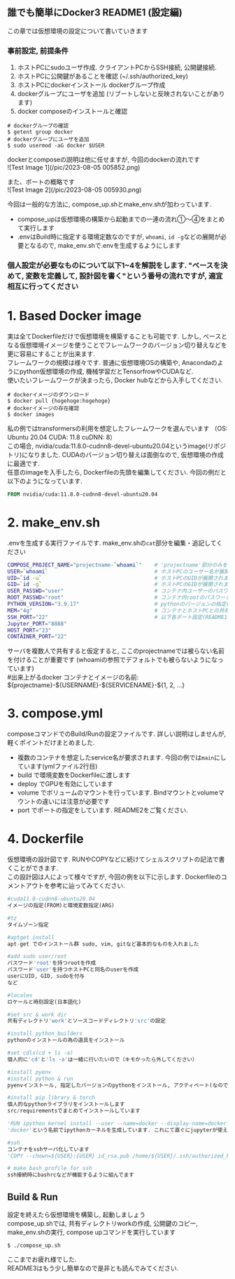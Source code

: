 ## 誰でも簡単にDocker3 README1 (設定編)
この章では仮想環境の設定について書いていきます

### 事前設定, 前提条件
1. ホストPCにsudoユーザ作成. クライアントPCからSSH接続, 公開鍵接続. 
2. ホストPCに公開鍵があることを確認 (~/.ssh/authorized_key)
3. ホストPCにdockerインストール dockerグループ作成
4. dockerグループにユーザを追加 (リブートしないと反映されないことがあります)
5. docker composeのインストールと確認
```shell
# dockerグループの確認
$ getent group docker
# dockerグループにユーザを追加
$ sudo usermod -aG docker $USER
```

dockerとcomposeの説明は他に任せますが, 今回のdockerの流れです  
![Test Image 1](/pic/2023-08-05 005852.png)

また、ポートの概略です  
![Test Image 2](/pic/2023-08-05 005930.png)

今回は一般的な方法に, compose_up.shとmake_env.shが加わっています.   
* compose_upは仮想環境の構築から起動までの一連の流れ①～④をまとめて実行します  
* .envはBuild時に指定する環境定数なのですが, `whoami`, `id -g`などの展開が必要となるので, make_env.shで.envを生成するようにします

### 個人設定が必要なものについて以下1~4を解説をします. "ベースを決めて, 変数を定義して, 設計図を書く"という番号の流れですが, 適宜相互に行ってください

# 1. Based Docker image
実は全てDockerfileだけで仮想環境を構築することも可能です. しかし, ベースとなる仮想環境イメージを使うことでフレームワークのバージョン切り替えなどを更に容易にすることが出来ます.   
フレームワークの規模は様々です. 普通に仮想環境OSの構築や, Anacondaのようにpython仮想環境の作成, 機械学習だとTensorfrowやCUDAなど.  
使いたいフレームワークが決まったら, Docker hubなどから入手してください. 
```shell
# dockerイメージのダウンロード
$ docker pull {hogehoge:hogehoge}
# dockerイメージの存在確認
$ docker images
```  
私の例ではtransformersの利用を想定したフレームワークを選んでいます （OS: Ubuntu 20.04 CUDA: 11.8 cuDNN: 8）  
この場合, nvidia/cuda:11.8.0-cudnn8-devel-ubuntu20.04というimage(リポジトリ)になりました.
CUDAのバージョン切り替えは面倒なので, 仮想環境の作成に最適です.  
任意のimageを入手したら, Dockerfileの先頭を編集してください. 今回の例だと以下のようになっています.  
```dockerfile
FROM nvidia/cuda:11.8.0-cudnn8-devel-ubuntu20.04
```

# 2. make_env.sh
.envを生成する実行ファイルです. make_env.shの`cat`部分を編集・追記してください
```sh
COMPOSE_PROJECT_NAME="projectname-`whoami`"    # 'projectname'部分のみを編集してください("-"は残すのがオススメ)
USER=`whoami`                                  # ホストPCのユーザー名が展開されます
UID=`id -u`                                    # ホストPCのUIDが展開されます
GID=`id -g`                                    # ホストPCのGIDが展開されます
USER_PASSWD="user"                             # コンテナ内ユーザーのパスワードの指定
ROOT_PASSWD="root"                             # コンテナ内rootのパスワード指定
PYTHON_VERSION="3.9.17"                        # pythonのバージョンの指定(別途記載)
MEM="4g"                                       # コンテナとホストPCとの共有メモリ容量
SSH_PORT="22"                                  # 以下各ポート設定(README1)
Jupyter_PORT="8888"
HOST_PORT="23"
CONTAINER_PORT="22"
```
サーバを複数人で共有すると仮定すると, ここのprojectnameでは被らない名前を付けることが重要です (whoamiの参照でデフォルトでも被らないようになっています)  
#出来上がるdocker コンテナとイメージの名前: \${projectname}-\${USERNAME}-\${SERVICENAME}-\${1, 2, ...}

# 3. compose.yml
composeコマンドでのBuild/Runの設定ファイルです. 詳しい説明はしませんが, 軽くポイントだけまとめました. 
* 複数のコンテナを想定したservice名が要求されます. 今回の例では`main`にしています(ymlファイル2行目)
* build で環境変数をDockerfileに渡します
* deploy でGPUを有効にしています
* volume でボリュームのマウントを行っています. Bindマウントとvolumeマウントの違いには注意が必要です
* port でポートの指定をしています. README2をご覧ください. 

# 4. Dockerfile
仮想環境の設計図です. RUNやCOPYなどに続けてシェルスクリプトの記法で書くことができます.   
この設計図は人によって様々ですが, 今回の例を以下に示します. Dockerfileのコメントアウトを参考に辿ってみてください. 
```python
#cuda11.8-cudnn8-ubuntu20.04
イメージの指定(FROM)と環境変数指定(ARG)

#tz
タイムゾーン指定

#aptget install
apt-get でのインストール群 sudo, vim, gitなど基本的なものを入れました

#add sudo user/root
パスワード'root'を持つrootを作成
パスワード'user'を持つホストPCと同名のuserを作成
userにUID, GID, sudoを付与
など

#locales
ロケールと時刻設定(日本語化)

#set src & work dir
共有ディレクトリ'work'とソースコードディレクトリ'src'の設定

#install python_builders
pythonのインストールの為の道具をインストール

#set cdls(cd + ls -a)
個人的に'cd'と'ls -a'は一緒に行いたいので（キモかったら外してください）

#install pyenv
#install python & run
pyenvインストール, 指定したバージョンのpythonをインストール, アクティベート(なので仮想環境入ったらアクティベート無しでそのまま使える)

#install pip library & torch
個人的なpythonライブラリをインストールします
src/requirementsでまとめてインストールしています

'RUN ipython kernel install --user --name=docker --display-name=docker'
'docker'という名前でipythonカーネルを生成しています. これにて直ぐにjupyterが使えます

#ssh
コンテナをsshサーバ化しています
'COPY --chown=${USER}:{USER} id_rsa.pub /home/${USER}/.ssh/authorized_keys'でクライアントPCの公開鍵をコンテナ内に格納しています

# make bash_profile for ssh
ssh接続時にbashrcなどが機能するように組んでます

```
## Build & Run
設定を終えたら仮想環境を構築し, 起動しましょう  
compose_up.shでは, 共有ディレクトリworkの作成, 公開鍵のコピー, make_env.shの実行, compose upコマンドを実行しています
```shell
$ ./compose_up.sh
```

ここまでお疲れ様でした.   
README3はもう少し簡単なので是非とも読んでみてください. 
